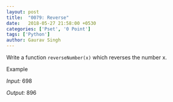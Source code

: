 ```yaml
---
layout: post
title:  "0079: Reverse"
date:   2018-05-27 21:58:00 +0530
categories: ['Pset', '0 Point']
tags: ['Python']
author: Gaurav Singh
---
```


Write a function `reverseNumber(x)` which reverses the number x.

Example

_Input:_
698

_Output:_
896
